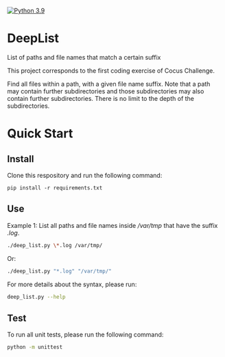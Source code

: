 [![Python 3.9](https://img.shields.io/badge/python-3.9-blue.svg)](https://www.python.org/downloads/release/python-390/)

# DeepList
List of paths and file names that match a certain suffix

This project corresponds to the first coding exercise of Cocus Challenge.

Find all files within a path, with a given file name suffix. Note that a path may contain further subdirectories and 
those subdirectories may also contain further subdirectories. There is no limit to the depth of the subdirectories.

# Quick Start

## Install

Clone this respository and run the following command:

```basg
pip install -r requirements.txt
```

## Use

Example 1: List all paths and file names inside _/var/tmp_ that have the suffix _.log_.

```bash
./deep_list.py \*.log /var/tmp/
```

Or:

```bash
./deep_list.py "*.log" "/var/tmp/"
```

For more details about the syntax, please run:

```bash
deep_list.py --help
```

## Test

To run all unit tests, please run the following command:

```bash
python -m unittest
```